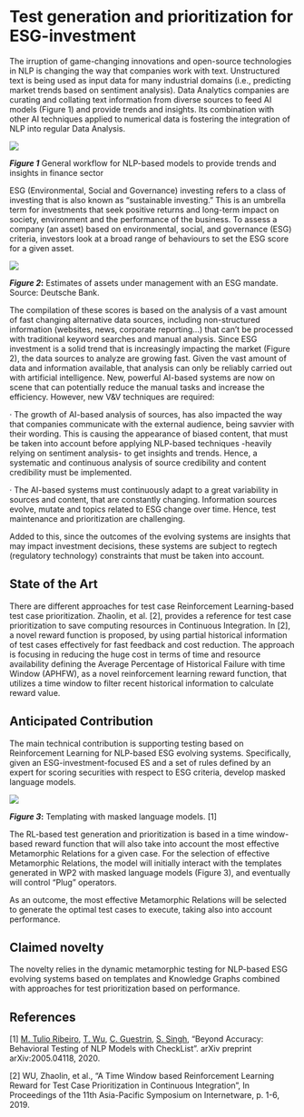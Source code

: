 # Test generation and prioritization for ESG-investment    
The irruption of game-changing innovations and open-source technologies in NLP is changing the way that companies work with text. Unstructured text is being used as input data for many industrial domains (i.e., predicting market trends based on sentiment analysis). Data Analytics companies are curating and collating text information from diverse sources to feed AI models (Figure 1) and provide trends and insights. Its combination with other AI techniques applied to numerical data is fostering the integration of NLP into regular Data Analysis.

![](file:///C:/Users/jls/AppData/Local/Temp/msohtmlclip1/01/clip_image002.gif)

**_Figure 1_** General workflow for NLP-based models to provide trends and insights in finance sector

ESG (Environmental, Social and Governance) investing refers to a class of investing that is also known as “sustainable investing.” This is an umbrella term for investments that seek positive returns and long-term impact on society, environment and the performance of the business. To assess a company (an asset) based on environmental, social, and governance (ESG) criteria, investors look at a broad range of behaviours to set the ESG score for a given asset.

![](file:///C:/Users/jls/AppData/Local/Temp/msohtmlclip1/01/clip_image004.gif)

**_Figure 2_:** Estimates of assets under management with an ESG mandate. Source: Deutsche Bank.

The compilation of these scores is based on the analysis of a vast amount of fast changing alternative data sources, including non-structured information (websites, news, corporate reporting...) that can’t be processed with traditional keyword searches and manual analysis. Since ESG investment is a solid trend that is increasingly impacting the market (Figure 2), the data sources to analyze are growing fast. Given the vast amount of data and information available, that analysis can only be reliably carried out with artificial intelligence. New, powerful AI-based systems are now on scene that can potentially reduce the manual tasks and increase the efficiency. However, new V&V techniques are required:

· The growth of AI-based analysis of sources, has also impacted the way that companies communicate with the external audience, being savvier with their wording. This is causing the appearance of biased content, that must be taken into account before applying NLP-based techniques -heavily relying on sentiment analysis- to get insights and trends. Hence, a systematic and continuous analysis of source credibility and content credibility must be implemented.

· The AI-based systems must continuously adapt to a great variability in sources and content, that are constantly changing. Information sources evolve, mutate and topics related to ESG change over time. Hence, test maintenance and prioritization are challenging.

Added to this, since the outcomes of the evolving systems are insights that may impact investment decisions, these systems are subject to regtech (regulatory technology) constraints that must be taken into account.

## State of the Art      
There are different approaches for test case Reinforcement Learning-based test case prioritization. Zhaolin, et al. \[2\], provides a reference for test case prioritization to save computing resources in Continuous Integration. In \[2\], a novel reward function is proposed, by using partial historical information of test cases effectively for fast feedback and cost reduction. The approach is focusing in reducing the huge cost in terms of time and resource availability defining the Average Percentage of Historical Failure with time Window (APHFW), as a novel reinforcement learning reward function, that utilizes a time window to filter recent historical information to calculate reward value.

## Anticipated Contribution
The main technical contribution is supporting testing based on Reinforcement Learning for NLP-based ESG evolving systems. Specifically, given an ESG-investment-focused ES and a set of rules defined by an expert for scoring securities with respect to ESG criteria, develop masked language models.

![](file:///C:/Users/jls/AppData/Local/Temp/msohtmlclip1/01/clip_image002.gif)

**_Figure 3_:** Templating with masked language models. \[1\]

The RL-based test generation and prioritization is based in a time window-based reward function that will also take into account the most effective Metamorphic Relations for a given case. For the selection of effective Metamorphic Relations, the model will initially interact with the templates generated in WP2 with masked language models (Figure 3), and eventually will control “Plug” operators.

As an outcome, the most effective Metamorphic Relations will be selected to generate the optimal test cases to execute, taking also into account performance.

## Claimed novelty
The novelty relies in the dynamic metamorphic testing for NLP-based ESG evolving systems based on templates and Knowledge Graphs combined with approaches for test prioritization based on performance.

## References   
\[1\] [M. Tulio Ribeiro](https://arxiv.org/search/cs?searchtype=author&query=Ribeiro%2C+M+T), [T. Wu](https://arxiv.org/search/cs?searchtype=author&query=Wu%2C+T), [C. Guestrin](https://arxiv.org/search/cs?searchtype=author&query=Guestrin%2C+C), [S. Singh](https://arxiv.org/search/cs?searchtype=author&query=Singh%2C+S), “Beyond Accuracy: Behavioral Testing of NLP Models with CheckList”. arXiv preprint arXiv:2005.04118, 2020.

\[2\] WU, Zhaolin, et al., “A Time Window based Reinforcement Learning Reward for Test Case Prioritization in Continuous Integration”, In Proceedings of the 11th Asia-Pacific Symposium on Internetware, p. 1-6, 2019.
